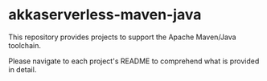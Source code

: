 # akkaserverless-maven-java

This repository provides projects to support the Apache Maven/Java toolchain.

Please navigate to each project's README to comprehend what is provided in detail.